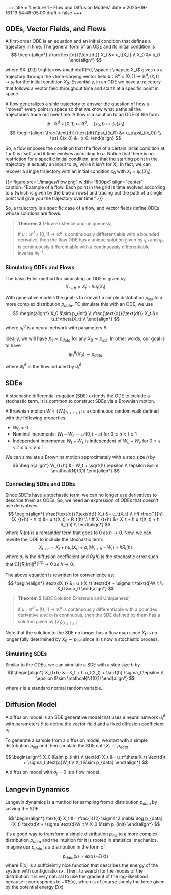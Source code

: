 +++
title = 'Lecture 1 - Flow and Diffusion Models'
date = 2025-09-16T19:54:48-05:00
draft = false
+++

## ODEs, Vector Fields, and Flows
A first-order ODE is an equation and an initial condition that defines a trajectory in time. The general form of an ODE and its initial condition is
$$
\begin{align*}
\frac{\text{d}}{\text{dt}} X_t &= u_t(X_t) \\
X_0 &= x_0
\end{align*}
$$

where $X: [0,1] \rightarrow \mathbb{R}^d, \space t \mapsto X_t$ gives us a trajectory through the vtime-varying vector field $u: \mathbb{R}^d \times [0,1] \rightarrow \mathbb{R}^d, (x,t) \mapsto u_t$ for the initial condition $X_0$. Essentially, in an ODE we have a trajectory that follows a vector field throughout time and starts at a specific point in space.

A flow generalizes a sinle trajectory to answer the question of how $u$ "moves" every point in space so that we know what paths all the trajectories trace out over time. A flow is a solution to an ODE of the form
$$\psi: \mathbb{R}^d \times [0,1] \mapsto \mathbb{R}^d, \quad (x_0, t) \mapsto \psi_t(x_0)$$
$$
\begin{align}
\frac{\text{d}}{\text{dt}}\psi_t(x_0) &= u_t(\psi_t(x_0)) \\
\psi_0(x_0) &= x_0.
\end{align}
$$

So, a flow imposes the condition that the flow of a certain initial condition at $t=0$ is itself, and it time evolves according to $u$. Notice that there is no restriction for a specific initial condition, and that the starting point in the trajectory is actually an input to $\psi_t$, while it isn't for $X_t$. In fact, we can recover a single trajectory with an initial condition $x_0$ with $X_t = \psi_t(X_0)$.

{{< figure src="./images/flow.png" width="800px" align="center" caption="Example of a flow. Each point in the grid is time evolved according to $u$ (which is given by the blue arrows) and tracing out the path of a single point will give you the trajectory over time.">}}

So, a trajectory is a specific case of a flow, and vector fields define ODEs whose solutions are flows.

>**Theorem 3** (Flow existence and uniqueness)
>
>If $u: \mathbb{R}^d \times [0,1] \rightarrow \mathbb{R}^d$ is continuously diffferentiable with a bounded derivaive, then the flow ODE has a unique solution given by $\psi_t$ and $\psi_t$ is continuously differentiable with a continuously differentiable inverse $\psi_t^{-1}$.

### Simulating ODEs and Flows
The basic Euler method for simulating an ODE is given by
$$
X_{t+h} = X_t + h u_t(X_t)
$$

With generative models the goal is to convert a simple distribution $p_{init}$ to a more complex distribution $p_{data}$. TO simulate this with an ODE, we use
$$
\begin{align*}
X_0 &\sim p_{init} \\
\frac{\text{d}}{\text{dt}} X_t &= u_t^\theta(X_t) \\
\end{align*}
$$
where $u_t^\theta$ is a neural network with parameters $\theta$.

Ideally, we will have $X_1 \sim p_{data}$ for any $X_0 \sim p_{init}$. In other words, our goal is to have
$$\psi_1^\theta(X_0) \sim p_{data}$$

where $\psi_t^\theta$ is the flow induced by $u_t^\theta$.

## SDEs
A stochastic differential euqation (SDE) extends the ODE to include a stochastic term. It is common to construct SDEs via a Brownian motion.

A Brownian motion $W = (W_t)_{0 \leq t \leq 1}$ is a continuous random walk defined with the following properties:
- $W_0 = 0$
- Nominal increments: $W_t - W_s \sim \mathcal{N}(0, t-s)$ for $0 \leq s < t \leq 1$
- Independent increments: $W_t - W_s$ is independent of $W_u - W_v$ for $0 \leq s < t \leq u < v \leq 1$

We can simulate a Brownina motion approximately with a step size $h$ by
$$
\begin{align*}
W_{t+h} &= W_t + \sqrt{h} \epsilon \\
\epsilon &\sim \mathcal{N}(0,1)
\end{align*}
$$

### Connecting SDEs and ODEs
Since SDE's have a stochastic term, we can no longer use derivatives to describe them as ODEs. So, we need an expression of ODEs that doesn't use derivatives:
$$
\begin{align*}
\frac{\text{d}}{\text{dt}} X_t &= u_t(X_t) \\
\iff \frac{1}{h} (X_{t+h} - X_t) &= u_t(X_t) + R_t(h) \\
\iff X_{t+h} &= X_t + h u_t(X_t) + h R_t(h) \\
\end{align*}
$$
where $R_t(h)$ is a remainder term that goes to 0 as $h \to 0$. Now, we can rewrite the ODE to include the stochastic term:
$$
X_{t+h} = X_t + h u_t(X_t) + \sigma_t (W_{t+h} - W_t) + h R_t(h)
$$
where $\sigma_t$ is the diffusion coefficient and $R_t(h)$ is the stochastic error such that $\mathbb{E}[\|R_t(h)\|^2]^{1/2} \rightarrow 0$ as $h \to 0$.

The above equation is rewritten for convenience as:
$$
\begin{align*}
\text{dX_t} &= u_t(X_t) \text{d}t + \sigma_t \text{d}W_t \\
X_0 &= x_0
\end{align*}
$$

> **Theorem 5** (SDE Solution Existence and Uniqueness)
> 
> if $u: \mathbb{R}^d \times [0,1] \rightarrow \mathbb{R}^d$ is continuously differentiable with a bounded derivative and $\sigma_t$ is continuous, then the SDE defined by them has a solution given by $(X_t)_{0 \leq t \leq 1}$.

Note that the solution to the SDE no longer has a flow map since $X_t$ is no longer fully determined by $X_0 \sim p_{init}$ since it is now a stochastic process.

### Simulating SDEs
Similar to the ODEs, we can simulate a SDE with a step size $h$ by
$$
\begin{align*}
X_{t+h} &= X_t + h u_t(X_t) + \sqrt{h} \sigma_t \epsilon \\
\epsilon &\sim \mathcal{N}(0,1)
\end{align*}
$$

where $\epsilon$ is a standard normal random variable.

## Diffusion Model

A diffusion model is an SDE generative model that uses a neural network $u_t^\theta$ with parameters $\theta$ to define the vector field and a fixed diffusion coefficient $\sigma_t$.

To generate a sample from a diffusion model, we start with a simple distribution $p_{init}$ and then simulate the SDE until $X_1 \sim p_{data}$.

$$
\begin{align*}
X_0 &\sim p_{init} \\
\text{d} X_t &= u_t^\theta(X_t) \text{d}t + \sigma_t \text{d}W_t \\
X_1 &\sim p_{data}
\end{align*}
$$

A diffusion model with $\sigma_t = 0$ is a flow model.

## Langevin Dynamics

Langevin dynamics is a method for sampling from a distribution $p_{data}$ by solving the SDE:

$$
\begin{align*}
\text{d} X_t &= \frac{1}{2} \sigma^2 \nabla \log p_{data}(X_t) \text{d}t + \sigma \text{d}W_t \\
X_0 &\sim p_{init}
\end{align*}
$$

It's a good way to transform a simple distribution $p_{init}$ to a more complex distribution $p_{data}$ and the intuition for it is rooted in statistical mechanics. Imagine our $p_{data}$ is a distribution in the form of
$$p_{data}(x) \propto \exp(-E(x))$$
where $E(x)$ is a suffcieintly nice function that describes the energy of the system with configuration $x$. Then, to search for the modes of the distribution it is very natural to use the gradient of the log-likelihood because it corresponds to $-\nabla E(x)$, which is of course simply the force given by the potential energy $E(x)$
